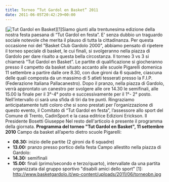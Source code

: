 ```yaml
---
title: Torneo “Tut Gardol en Basket” 2011
date: 2011-06-05T20:42:29+00:00
---
```

\[![](http://www.basketgardolo.it/wp-content/uploads/2011/06/torneobn.jpg "Tut Gardol en Basket")\]\[1\]Siamo giunti alla trentunesima edizione della nostra festa paesana di “Tut Gardol en festa”. E' senza dubbio un traguardo sociale notevole che merita il plauso di tutta la cittadinanza. Per questa occasione noi del "Basket Club Gardolo 2000", abbiamo pensato di ripetere il torneo speciale di basket, le cui finali, si svolgeranno nella piazza di Gardolo per dare risalto a questa bella circostanza. Il torneo 3 vs 3 si chiamerà “Tut Gardol en Basket”. Le partite di qualificazione si giocheranno presso il campetto da basket situato accanto alle scuole Pigarelli domenica 11 settembre a partire dalle ore 8.30, con due gironi da 6 squadre, ciascuna delle quali composta da un massimo di 5 atleti tesserati presso la F.I.P. (Federazione Italiana Pallacanestro). Dopo il pranzo, nella piazza di Gardolo, verrà approntato un canestro per svolgere alle ore 14.30 le semifinali, alle 15.00 la finale per il 3°-4° posto e successivamente per il 1°- 2° posto. Nell’intervallo ci sarà una sfida di tiri da tre punti. Ringraziamo anticipatamente tutti coloro che si sono prestati per l’organizzazione di questo evento, il Comitato di “Tut Gardol en festa”, l’assessore allo sport del Comune di Trento, CadinSport e la casa editrice Edizioni Erickson. Il Presidente Bosetti Giuseppe Nel resto dell'articolo è presente il programma della giornata.
**Programma del torneo "Tut Gardol en Basket", 11 settembre 2010** Campo da basket all’aperto dietro scuole Pigarelli:
* **08.30:** inizio delle partite (2 gironi da 6 squadre)
* **13.00:** pranzo presso portico della festa Campo allestito nella piazza di Gardolo:
* **14.30:** semifinali
* **15.00:** finali (primo/secondo e terzo/quarto), intervallate da una partita organizzata dal gruppo sportivo "disabili amici dello sport"
[1]: http://www.basketgardolo.it/wp-content/uploads/2011/06/torneobn.jpg